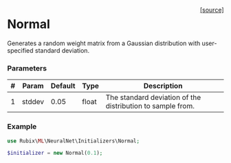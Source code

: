 <span style="float:right;"><a href="https://github.com/RubixML/RubixML/blob/master/src/NeuralNet/Initializers/Normal.php">[source]</a></span>

# Normal
Generates a random weight matrix from a Gaussian distribution with user-specified standard deviation.

### Parameters
| # | Param | Default | Type | Description |
|---|---|---|---|---|
| 1 | stddev | 0.05 | float | The standard deviation of the distribution to sample from. |

### Example
```php
use Rubix\ML\NeuralNet\Initializers\Normal;

$initializer = new Normal(0.1);
```